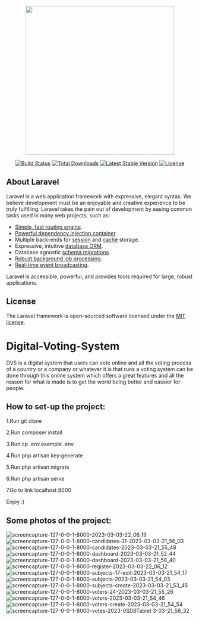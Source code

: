 <p align="center"><a href="https://laravel.com" target="_blank"><img src="https://raw.githubusercontent.com/laravel/art/master/logo-lockup/5%20SVG/2%20CMYK/1%20Full%20Color/laravel-logolockup-cmyk-red.svg" width="400"></a></p>

<p align="center">
<a href="https://travis-ci.org/laravel/framework"><img src="https://travis-ci.org/laravel/framework.svg" alt="Build Status"></a>
<a href="https://packagist.org/packages/laravel/framework"><img src="https://img.shields.io/packagist/dt/laravel/framework" alt="Total Downloads"></a>
<a href="https://packagist.org/packages/laravel/framework"><img src="https://img.shields.io/packagist/v/laravel/framework" alt="Latest Stable Version"></a>
<a href="https://packagist.org/packages/laravel/framework"><img src="https://img.shields.io/packagist/l/laravel/framework" alt="License"></a>
</p>

## About Laravel

Laravel is a web application framework with expressive, elegant syntax. We believe development must be an enjoyable and creative experience to be truly fulfilling. Laravel takes the pain out of development by easing common tasks used in many web projects, such as:

- [Simple, fast routing engine](https://laravel.com/docs/routing).
- [Powerful dependency injection container](https://laravel.com/docs/container).
- Multiple back-ends for [session](https://laravel.com/docs/session) and [cache](https://laravel.com/docs/cache) storage.
- Expressive, intuitive [database ORM](https://laravel.com/docs/eloquent).
- Database agnostic [schema migrations](https://laravel.com/docs/migrations).
- [Robust background job processing](https://laravel.com/docs/queues).
- [Real-time event broadcasting](https://laravel.com/docs/broadcasting).

Laravel is accessible, powerful, and provides tools required for large, robust applications.

## License

The Laravel framework is open-sourced software licensed under the [MIT license](https://opensource.org/licenses/MIT).
# Digital-Voting-System

DVS is a digital system that users can vote online and all the voting process of a country or a company or whatever it is that runs a voting system can be done through
this online system which offers a great features and all the reason for what is made is to get the world being better and eassier for people.

## How to set-up the project:

1.Run git clone

2.Run composer install

3.Run cp .env.example .env

4.Run php artisan key:generate

5.Run php artisan migrate

6.Run php artisan serve

7.Go to link localhost:8000

Enjoy :)

## Some photos of the project:

![screencapture-127-0-0-1-8000-2023-03-03-22_06_19](https://user-images.githubusercontent.com/78311361/224144465-bc9595b9-5b5f-4421-97cc-1e4d54b2f054.png)
![screencapture-127-0-0-1-8000-candidates-31-2023-03-03-21_56_03](https://user-images.githubusercontent.com/78311361/224144594-158d9eee-361d-4506-9aae-6aeac64710db.png)
![screencapture-127-0-0-1-8000-candidates-2023-03-03-21_55_48](https://user-images.githubusercontent.com/78311361/224144607-49e6c97a-805b-419b-9f41-b89f2cbebf99.png)
![screencapture-127-0-0-1-8000-dashboard-2023-03-03-21_52_44](https://user-images.githubusercontent.com/78311361/224144620-0ae1a476-de4e-436b-87bc-537a6f424514.png)
![screencapture-127-0-0-1-8000-dashboard-2023-03-03-21_58_40](https://user-images.githubusercontent.com/78311361/224144624-b3b9b01b-c795-4a83-a249-04a3a20996df.png)
![screencapture-127-0-0-1-8000-register-2023-03-03-22_06_12](https://user-images.githubusercontent.com/78311361/224144630-0611a4ba-cd36-445e-80ae-b910c37e39fc.png)
![screencapture-127-0-0-1-8000-subjects-17-edit-2023-03-03-21_54_17](https://user-images.githubusercontent.com/78311361/224144632-4657548d-b7d3-4d56-b2d6-ea4bc309e2ae.png)
![screencapture-127-0-0-1-8000-subjects-2023-03-03-21_54_03](https://user-images.githubusercontent.com/78311361/224144635-0508f152-edfe-41c7-8308-976193899996.png)
![screencapture-127-0-0-1-8000-subjects-create-2023-03-03-21_53_45](https://user-images.githubusercontent.com/78311361/224144637-0c813e38-05b7-4d99-b7ac-1e15daf10749.png)
![screencapture-127-0-0-1-8000-voters-24-2023-03-03-21_55_26](https://user-images.githubusercontent.com/78311361/224144641-6f8fd571-ecfd-4a47-949a-667c36fbd98f.png)
![screencapture-127-0-0-1-8000-voters-2023-03-03-21_54_46](https://user-images.githubusercontent.com/78311361/224144643-e0f96b14-3ccc-435f-9587-3ed5515d4cb6.png)
![screencapture-127-0-0-1-8000-voters-create-2023-03-03-21_54_54](https://user-images.githubusercontent.com/78311361/224144645-f11b9421-4573-4281-bf9e-f22623cead2b.png)
![screencapture-127-0-0-1-8000-votes-2023-0![SDBTablet](https://user-images.githubusercontent.com/78311361/224146015-c3fa4827-0ea5-4b4d-91d9-d79e58bd5c73.png)
3-03-21_58_32](https://user-images.githubusercontent.com/78311361/224144647-46903b83-5edd-4d50-aab3-02f66fd7436a.png)

